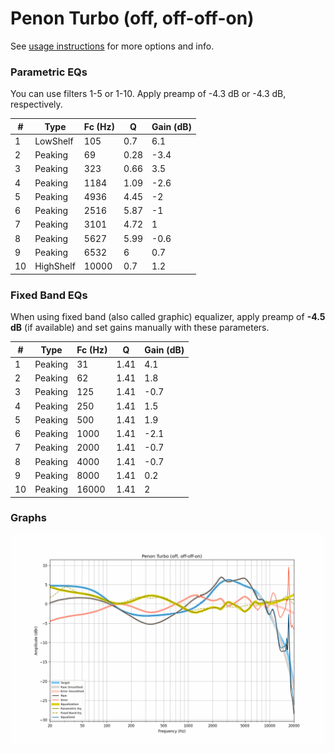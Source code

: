 # Penon Turbo (off, off-off-on)
See [usage instructions](https://github.com/jaakkopasanen/AutoEq#usage) for more options and info.

### Parametric EQs
You can use filters 1-5 or 1-10. Apply preamp of -4.3 dB or -4.3 dB, respectively.

|   # | Type      |   Fc (Hz) |    Q |   Gain (dB) |
|-----|-----------|-----------|------|-------------|
|   1 | LowShelf  |       105 | 0.7  |         6.1 |
|   2 | Peaking   |        69 | 0.28 |        -3.4 |
|   3 | Peaking   |       323 | 0.66 |         3.5 |
|   4 | Peaking   |      1184 | 1.09 |        -2.6 |
|   5 | Peaking   |      4936 | 4.45 |        -2   |
|   6 | Peaking   |      2516 | 5.87 |        -1   |
|   7 | Peaking   |      3101 | 4.72 |         1   |
|   8 | Peaking   |      5627 | 5.99 |        -0.6 |
|   9 | Peaking   |      6532 | 6    |         0.7 |
|  10 | HighShelf |     10000 | 0.7  |         1.2 |

### Fixed Band EQs
When using fixed band (also called graphic) equalizer, apply preamp of **-4.5 dB** (if available) and set gains manually with these parameters.

|   # | Type    |   Fc (Hz) |    Q |   Gain (dB) |
|-----|---------|-----------|------|-------------|
|   1 | Peaking |        31 | 1.41 |         4.1 |
|   2 | Peaking |        62 | 1.41 |         1.8 |
|   3 | Peaking |       125 | 1.41 |        -0.7 |
|   4 | Peaking |       250 | 1.41 |         1.5 |
|   5 | Peaking |       500 | 1.41 |         1.9 |
|   6 | Peaking |      1000 | 1.41 |        -2.1 |
|   7 | Peaking |      2000 | 1.41 |        -0.7 |
|   8 | Peaking |      4000 | 1.41 |        -0.7 |
|   9 | Peaking |      8000 | 1.41 |         0.2 |
|  10 | Peaking |     16000 | 1.41 |         2   |

### Graphs
![](./Penon%20Turbo%20(off,%20off-off-on).png)
